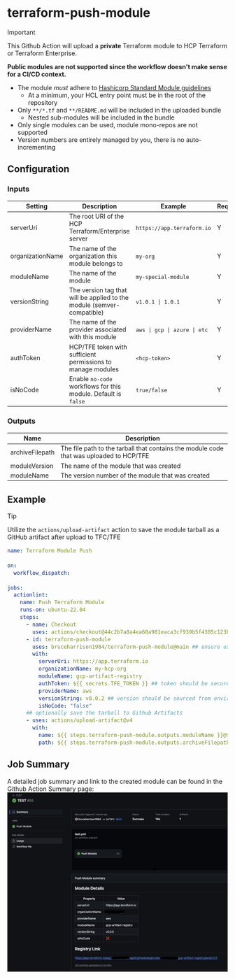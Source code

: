 # terraform-push-module

> [!IMPORTANT]  
> This Github Action will upload a **private** Terraform module to HCP Terraform or Terraform Enterprise.
>
> **Public modules are not supported since the workflow doesn't make sense for a CI/CD context.**

- The module _must_ adhere to [Hashicorp Standard Module guidelines](https://developer.hashicorp.com/terraform/language/modules/develop/structure)
  - At a minimum, your HCL entry point must be in the root of the repository
- Only `**/*.tf` and `**/README.md` will be included in the uploaded bundle
  - Nested sub-modules will be included in the bundle
- Only single modules can be used, module mono-repos are not supported
- Version numbers are entirely managed by you, there is no auto-incrementing

## Configuration

### Inputs

| Setting          | Description                                                            | Example                      | Required |
| ---------------- | ---------------------------------------------------------------------- | ---------------------------- | -------- |
| serverUri        | The root URI of the HCP Terraform/Enterprise server                    | `https://app.terraform.io`   | Y        |
| organizationName | The name of the organization this module belongs to                    | `my-org`                     | Y        |
| moduleName       | The name of the module                                                 | `my-special-module`          | Y        |
| versionString    | The version tag that will be applied to the module (semver-compatible) | `v1.0.1 \| 1.0.1`            | Y        |
| providerName     | The name of the provider associated with this module                   | `aws \| gcp \| azure \| etc` | Y        |
| authToken        | HCP/TFE token with sufficient permissions to manage modules            | `<hcp-token>`                | Y        |
| isNoCode         | Enable `no-code` workflows for this module. Default is `false`         | `true/false`                 | Y        |

### Outputs

| Name            | Description                                                                             |
| --------------- | --------------------------------------------------------------------------------------- |
| archiveFilepath | The file path to the tarball that contains the module code that was uploaded to HCP/TFE |
| moduleVersion   | The name of the module that was created                                                 |
| moduleName      | The version number of the module that was created                                       |

## Example

> [!TIP]  
> Utilize the `actions/upload-artifact` action to save the module tarball as a GitHub artifact after upload to TFC/TFE

```yaml
name: Terraform Module Push

on:
  workflow_dispatch:

jobs:
  actionlint:
    name: Push Terraform Module
    runs-on: ubuntu-22.04
    steps:
      - name: Checkout
        uses: actions/checkout@44c2b7a8a4ea60a981eaca3cf939b5f4305c123b # v4.1.5
      - id: terraform-push-module
        uses: bruceharrison1984/terraform-push-module@main ## ensure using latest version
        with:
          serverUri: https://app.terraform.io
          organizationName: my-hcp-org
          moduleName: gcp-artifact-registry
          authToken: ${{ secrets.TFE_TOKEN }} ## token should be securely stored in GitHub Secrets
          providerName: aws
          versionString: v0.0.2 ## version should be sourced from environment
          isNoCode: "false"
      ## optionally save the tarball to Github Artifacts
      - uses: actions/upload-artifact@v4
        with:
          name: ${{ steps.terraform-push-module.outputs.moduleName }}@${{ steps.terraform-push-module.outputs.moduleVersion }}
          path: ${{ steps.terraform-push-module.outputs.archiveFilepath }}
```

## Job Summary

A detailed job summary and link to the created module can be found in the Github Action Summary page:
![summary_preview](/media/summary_preview.jpg)
